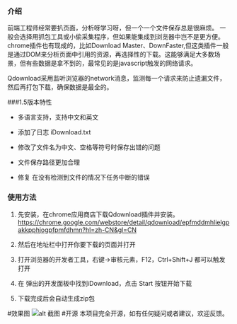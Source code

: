 ### 介绍
前端工程师经常要扒页面，分析呀学习呀，但一个一个文件保存总是很麻烦。
一般会选择用抓包工具或小偷采集程序，但如果能集成到浏览器中岂不是更方便。
chrome插件也有现成的，比如Download Master、DownFaster,但这类插件一般是通过DOM来分析页面中引用的资源，再选择性的下载。这能够满足大多数场景，但有些数据是拿不到的，最常见的是javascript触发的网络请求。

Qdownload采用监听浏览器的network消息，监测每一个请求来防止遗漏文件，然后再打包下载，确保数据是最全的。

###1.5版本特性
* 多语言支持，支持中文和英文

* 添加了日志 iDownload.txt

* 修改了文件名为中文、空格等符号时保存出错的问题

* 文件保存路径更加合理

* 修复 在没有检测到文件的情况下任务中断的错误


### 使用方法
1. 先安装，在chrome应用商店下载Qdownload插件并安装。
https://chrome.google.com/webstore/detail/qdownload/epfmddmhlielgpakkpphjogpfpmfdhmn?hl=zh-CN&gl=CN

2. 然后在地址栏中打开你要下载的页面并打开

3. 打开浏览器的开发者工具，右键->审核元素，F12，Ctrl+Shift+J 都可以触发打开

4. 在 弹出的开发面板中找到iDownload，点击 Start 按钮开始下载

5. 下载完成后会自动生成zip包

#效果图
![alt 截图](https://raw.githubusercontent.com/kundy/Qdownload/master/sample.png "title 截图")
#开源
本项目完全开源，如有任何疑问或者建议，欢迎反馈。


